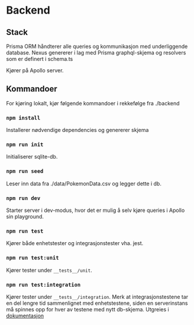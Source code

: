  # Backend
 ## Stack
Prisma ORM håndterer alle queries og kommunikasjon med underliggende database.
Nexus genererer i lag med Prisma graphql-skjema og resolvers som er definert
i schema.ts

Kjører på Apollo server.
 ## Kommandoer
 For kjøring lokalt, kjør følgende kommandoer i rekkefølge fra ./backend
 ### `npm install`
Installerer nødvendige dependencies og genererer skjema
 ### `npm run init`
Initialiserer sqlite-db.
 ### `npm run seed`
Leser inn data fra ./data/PokemonData.csv og legger dette i db.
 ### `npm run dev`
Starter server i dev-modus, hvor det er mulig å selv kjøre queries
i Apollo sin playground.

 ### `npm run test`
Kjører både enhetstester og integrasjonstester vha. jest.

 ### `npm run test:unit`
Kjører tester under `__tests__/unit`.

 ### `npm run test:integration`
Kjører tester under `__tests__/integration`.
Merk at integrasjonstestene tar en del lengre tid sammenlignet
med enhetstestene, siden en serverinstans må spinnes opp for hver
av testene med nytt db-skjema. Utgreies i [dokumentasjon](../README.md)
